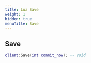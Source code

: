 ```yaml
---
title: Lua Save
weight: 1
hidden: true
menuTitle: Save
---
```

## Save
```lua
client:Save(int commit_now); -- void
```